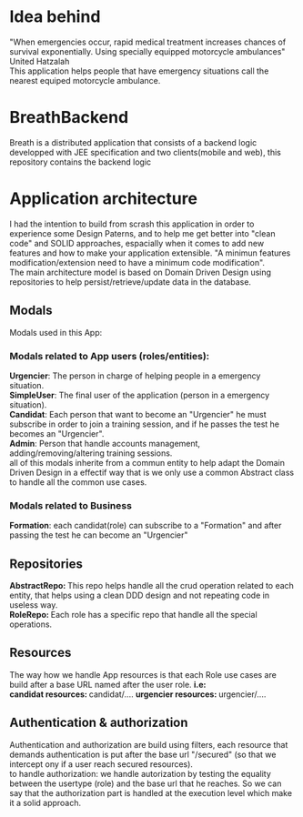 # Idea behind
"When emergencies occur, rapid medical treatment increases chances of survival exponentially. Using specially equipped motorcycle ambulances" United Hatzalah <br/>
This application helps people that have emergency situations call the nearest equiped motorcycle ambulance.
# BreathBackend
Breath is a distributed application that consists of a backend logic developped with JEE specification and two clients(mobile and web), this repository contains the backend logic
# Application architecture
I had the intention to build from scrash this application in order to experience some Design Paterns, and to help me get better into "clean code" and SOLID approaches, espacially when it comes to add new features and how to make your application extensible. "A minimun features modification/extension need to have a minimum code modification".<br/>
The main architecture model is based on Domain Driven Design using repositories to help persist/retrieve/update data in the database.
## Modals
Modals used in this App:
### Modals related to App users (roles/entities):
<strong>Urgencier</strong>: The person in charge of helping people in a emergency situation. <br/>
<strong>SimpleUser</strong>: The final user of the application (person in a emergency situation). <br/>
<strong>Candidat</strong>: Each person that want to become an "Urgencier" he must subscribe in order to join a training session, and if he passes the test he becomes an "Urgencier". <br/>
<strong>Admin</strong>: Person that handle accounts management, adding/removing/altering training sessions.<br/>
all of this modals inherite from a commun entity to help adapt the Domain Driven Design in a effectif way that is we only use a common Abstract class to handle all the common use cases.
### Modals related to Business
<strong>Formation</strong>: each candidat(role) can subscribe to a "Formation" and after passing the test he can become an "Urgencier"
## Repositories
<strong>AbstractRepo: </strong>This repo helps handle all the crud operation related to each entity, that helps using a clean DDD design and not repeating code in useless way.<br/>
<strong>RoleRepo: </strong>Each role has a specific repo that handle all the special operations.
## Resources
The way how we handle App resources is that each Role use cases are build after a base URL named after the user role. <strong> i.e:</strong><br/>
<strong>candidat resources: </strong> candidat/....
<strong>urgencier resources: </strong> urgencier/....
## Authentication & authorization
Authentication and authorization are build using filters, each resource that demands authentication is put after the base url "/secured" (so that we intercept ony if a user reach secured resources).<br/>
to handle authorization: we handle autorization by testing the equality between the usertype (role) and the base url that he reaches. So we can say that the authorization part is handled at the execution level which make it a solid approach.

